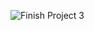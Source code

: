 ![Finish Project 3](https://github.com/zyddawn/cs188_berkeley/blob/master/p3_reinforcement/End.png)
